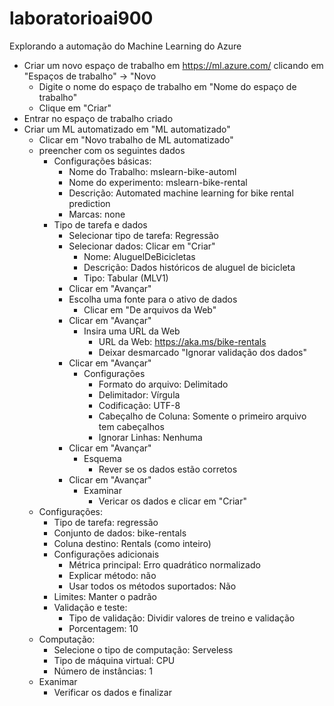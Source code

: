 # laboratorioai900
Explorando a automação do Machine Learning do Azure

- Criar um novo espaço de trabalho em https://ml.azure.com/ clicando em "Espaços de trabalho" -> "Novo
  - Digite o nome do espaço de trabalho em "Nome do espaço de trabalho"
  - Clique em "Criar"
- Entrar no espaço de trabalho criado
- Criar um ML automatizado em "ML automatizado"
  - Clicar em "Novo trabalho de ML automatizado"
  - preencher com os seguintes dados
    - Configurações básicas:
      - Nome do Trabalho: mslearn-bike-automl
      - Nome do experimento: mslearn-bike-rental
      - Descrição: Automated machine learning for bike rental prediction
      - Marcas: none
    - Tipo de tarefa e dados
      - Selecionar tipo de tarefa: Regressão
      - Selecionar dados: Clicar em "Criar"
        - Nome: AluguelDeBicicletas
        - Descrição: Dados históricos de aluguel de bicicleta
        - Tipo: Tabular (MLV1)
       - Clicar em "Avançar"
        - Escolha uma fonte para o ativo de dados
          - Clicar em "De arquivos da Web"
       - Clicar em "Avançar"
         - Insira uma URL da Web
           - URL da Web: https://aka.ms/bike-rentals
           - Deixar desmarcado "Ignorar validação dos dados"
       - Clicar em "Avançar"
         - Configurações
           - Formato do arquivo: Delimitado
           - Delimitador: Vírgula
           - Codificação: UTF-8
           - Cabeçalho de Coluna: Somente o primeiro arquivo tem cabeçalhos
           - Ignorar Linhas: Nenhuma 
        - Clicar em "Avançar"
          - Esquema
            - Rever se os dados estão corretos           
        - Clicar em "Avançar"
          - Examinar
            - Vericar os dados e clicar em "Criar"
  - Configurações:
    - Tipo de tarefa: regressão
    - Conjunto de dados: bike-rentals
    - Coluna destino: Rentals (como inteiro)
    - Configurações adicionais
      - Métrica principal: Erro quadrático normalizado
      - Explicar método: não
      - Usar todos os métodos suportados: Não
    - Limites: Manter o padrão
    - Validação e teste:
      - Tipo de validação: Dividir valores de treino e validação
      - Porcentagem: 10
  - Computação:
    - Selecione o tipo de computação: Serveless
    - Tipo de máquina virtual: CPU
    - Número de instâncias: 1
  - Exanimar
    - Verificar os dados e finalizar
    

